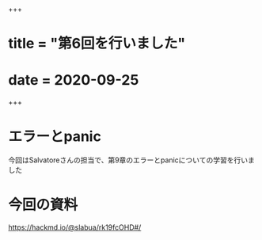 +++
# title = "第6回を行いました"
# date = 2020-09-25
+++

# エラーとpanic

今回はSalvatoreさんの担当で、第9章のエラーとpanicについての学習を行いました

# 今回の資料

https://hackmd.io/@slabua/rk19fcOHD#/
